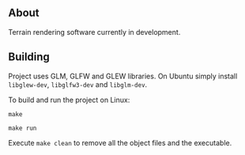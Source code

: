 ## About
Terrain rendering software currently in development.

## Building
Project uses GLM, GLFW and GLEW libraries. On Ubuntu simply install `libglew-dev`, `libglfw3-dev` 
and `libglm-dev`.

To build and run the project on Linux:

`make`

`make run`

Execute `make clean` to remove all the object files and the executable.
